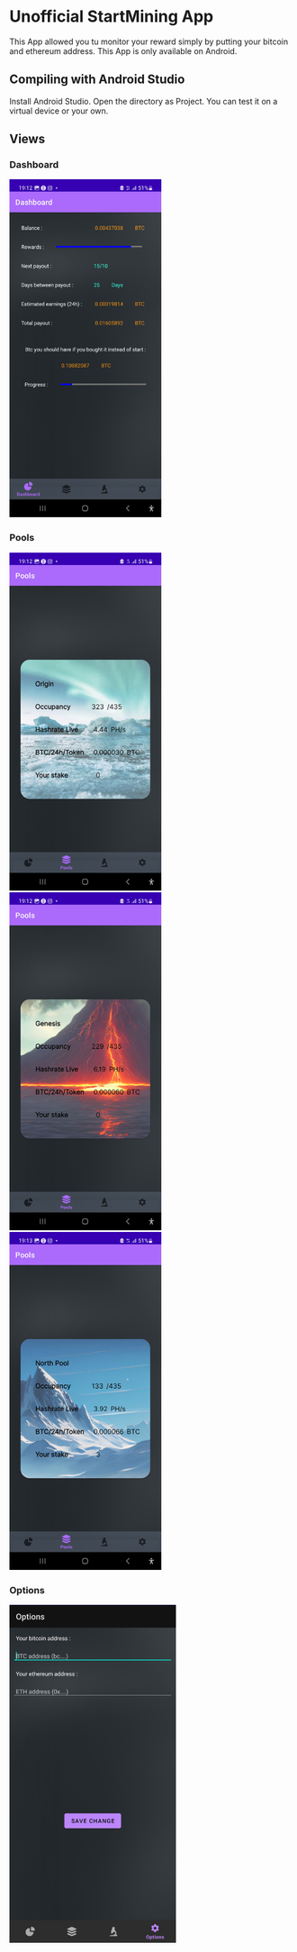 # Unofficial StartMining App
This App allowed you tu monitor your reward simply by putting your bitcoin and ethereum address.
This App is only available on Android.


## Compiling with Android Studio
Install Android Studio.
Open the directory as Project.
You can test it on a virtual device or your own.

## Views

### Dashboard
<img src="./images/Dashboard.jpg" alt="Dashboard" height="600">


### Pools
<img src="./images/Pools1.jpg" alt="Pools1" height="600"> <img src="./images/Pools2.jpg" alt="Pools2" height="600"> <img src="./images/Pools3.jpg" alt="Pools3" height="600">


### Options
<img src="./images/Options.jpg" alt="Options" height="600">
